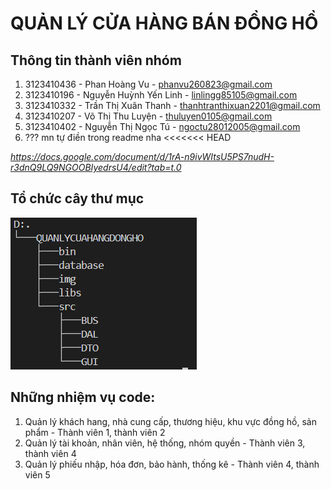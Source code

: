 # QUẢN LÝ CỬA HÀNG BÁN ĐỒNG HỒ
## Thông tin thành viên nhóm
1. 3123410436 - Phan Hoàng Vu - phanvu260823@gmail.com
2. 3123410196 - Nguyễn Huỳnh Yến Linh - linlingg85105@gmail.com
3. 3123410332 - Trần Thị Xuân Thanh - thanhtranthixuan2201@gmail.com
4. 3123410207 - Võ Thị Thu Luyện - thuluyen0105@gmail.com
5. 3123410402 - Nguyễn Thị Ngọc Tú - ngoctu28012005@gmail.com
6. ??? mn tự điền trong readme nha
<<<<<<< HEAD

*https://docs.google.com/document/d/1rA-n9ivWItsU5PS7nudH-r3dnQ9LQ9NGOOBIyedrsU4/edit?tab=t.0*



## Tổ chức cây thư mục
![alt text](image.png)

## Những nhiệm vụ code:
1. Quản lý khách hang, nhà cung cấp, thương hiệu, khu vực đồng hồ, sản phẩm - Thành viên 1, thành viên 2
2. Quản lý tài khoản, nhân viên,  hệ thống, nhóm quyền - Thành viên 3, thành viên 4
3. Quản lý phiếu nhập, hóa đơn, bảo hành, thống kê - Thành viên 4, thành viên 5